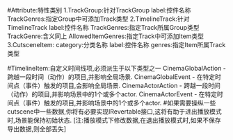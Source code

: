 #Attribute:特性类别
1.TrackGroup:针对TrackGroup
        label:控件名称
        TrackGenres:指定Group中可添加Track类型
2.TimelineTrack:针对TimelineTrack
        label:控件名称
        TrackGenres:指定Track所属Group类型
        TrackGenre:含义同上
        AllowedItemGenres:指定Track中可添加Item类型
3.CutsceneItem:
        category:分类名称
        label:控件名称
        genres:指定Item所属Track类型

#TimelineItem:自定义时间线项,必须派生于以下类型之一
CinemaGlobalAction  - 跨越一段时间（动作）的项目,并影响全局场景.
CinemaGlobalEvent  - 在特定时间点（事件）触发的项目,会影响全局场景.
CinemaActorAction  - 跨越一段时间（动作）的项目,并影响场景中的1个或多个actor.
CinemaActorEvent  - 在特定时间点（事件）触发的项目,并影响场景中的1个或多个actor.
#如果需要操纵一些cutscene中一些数据,你将有必要实现IRevertable接口,这将有助于进出播放模式时,场景能保持初始状态.
[注:播放模式下修改数据,在退出播放模式时,如果不保存导出数据,则全部丢失]


